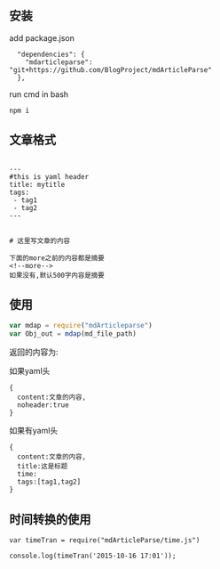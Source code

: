 

## 安装

add package.json

```
  "dependencies": {
    "mdarticleparse": "git+https://github.com/BlogProject/mdArticleParse"
  },
```

run cmd in bash

```
npm i 
```

## 文章格式


```

---
#this is yaml header
title: mytitle
tags:
 - tag1
 - tag2
---


# 这里写文章的内容

下面的more之前的内容都是摘要
<!--more-->
如果没有,默认500字内容是摘要

```


## 使用


```javascript
var mdap = require("mdArticleparse")
var Obj_out = mdap(md_file_path)
```

返回的内容为:

如果yaml头
```
{
  content:文章的内容,
  noheader:true
}
```

如果有yaml头
```
{
  content:文章的内容,
  title:这是标题
  time:
  tags:[tag1,tag2]
}
```

## 时间转换的使用

```
var timeTran = require("mdArticleParse/time.js")

console.log(timeTran('2015-10-16 17:01'));
```

